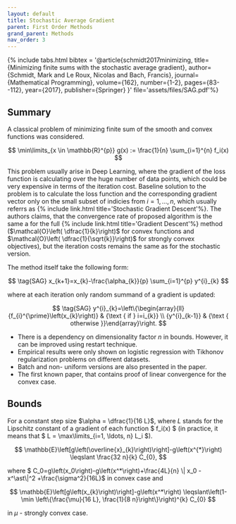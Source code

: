 ```yaml
---
layout: default
title: Stochastic Average Gradient
parent: First Order Methods
grand_parent: Methods
nav_order: 3
---
```


{% include tabs.html bibtex = '@article{schmidt2017minimizing,
  title={Minimizing finite sums with the stochastic average gradient},
  author={Schmidt, Mark and Le Roux, Nicolas and Bach, Francis},
  journal={Mathematical Programming},
  volume={162},
  number={1-2},
  pages={83--112},
  year={2017},
  publisher={Springer}
}' file='assets/files/SAG.pdf'%}

## Summary
A classical problem of minimizing finite sum of the smooth and convex functions was considered. 

$$
\min\limits_{x \in \mathbb{R}^{p}} g(x) := \frac{1}{n} \sum_{i=1}^{n} f_i(x)
$$

This problem usually arise in Deep Learning, where the gradient of the loss function is calculating over the huge number of data points, which could be very expensive in terms of the iteration cost. Baseline solution to the problem is to calculate the loss function and the corresponding gradient vector only on the small subset of indicies from $i = 1, \ldots, n$, which usually referrs as {% include link.html title='Stochastic Gradient Descent'%}. The authors claims, that the convergence rate of proposed algorithm is the same a for the full {% include link.html title='Gradient Descent'%} method ($\mathcal{O}\left( \dfrac{1}{k}\right)$ for convex functions and $\mathcal{O}\left( \dfrac{1}{\sqrt{k}}\right)$ for strongly convex objectives), but the iteration costs remains the same as for the stochastic version.

The method itself take the following form:

$$
\tag{SAG} 
x_{k+1}=x_{k}-\frac{\alpha_{k}}{p} \sum_{i=1}^{p} y^{i}_{k}
$$

where at each iteration only random summand of a gradient is updated:

$$
\tag{SAG} 
y^{i}_{k}=\left\{\begin{array}{ll}{f_{i}^{\prime}\left(x_{k}\right)} & {\text { if } i=i_{k}} \\ {y^{i}_{k-1}} & {\text { otherwise }}\end{array}\right.
$$

* There is a dependency on dimensionality factor $n$ in bounds. However, it can be improved using restart technique.
* Empirical results were only shown on logistic regression with Tikhonov regularization problems on different datasets.
* Batch and non- uniform versions are also presented in the paper.
* The first known paper, that contains proof of linear convergence for the convex case.

## Bounds
For a constant step size $\alpha = \dfrac{1}{16 L}$, where $L$ stands for the Lipschitz constant of a gradient of each function $ f_i(x) $ (in practice, it means that $ L = \max\limits_{i=1, \ldots, n} L_i $).

$$
\mathbb{E}\left[g\left(\overline{x}_{k}\right)\right]-g\left(x^{*}\right) \leqslant \frac{32 n}{k} C_{0},
$$

where $ C_0=g\left(x_0\right)-g\left(x^*\right)+\frac{4L}{n} \\| x_0 - x^\ast\\|^2 +\frac{\sigma^2}{16L}$  in convex case and

$$
\mathbb{E}\left[g\left(x_{k}\right)\right]-g\left(x^*\right) \leqslant\left(1-\min \left\{\frac{\mu}{16 L}, \frac{1}{8 n}\right\}\right)^{k} C_{0}
$$

in $\mu$ - strongly convex case.



